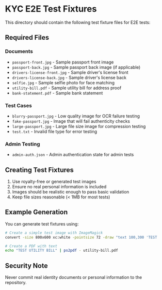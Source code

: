 # KYC E2E Test Fixtures

This directory should contain the following test fixture files for E2E tests:

## Required Files

### Documents
- `passport-front.jpg` - Sample passport front image
- `passport-back.jpg` - Sample passport back image (if applicable)
- `drivers-license-front.jpg` - Sample driver's license front
- `drivers-license-back.jpg` - Sample driver's license back
- `selfie.jpg` - Sample selfie photo for face matching
- `utility-bill.pdf` - Sample utility bill for address proof
- `bank-statement.pdf` - Sample bank statement

### Test Cases
- `blurry-passport.jpg` - Low quality image for OCR failure testing
- `fake-passport.jpg` - Image that will fail authenticity checks
- `large-passport.jpg` - Large file size image for compression testing
- `test.txt` - Invalid file type for error testing

### Admin Testing
- `admin-auth.json` - Admin authentication state for admin tests

## Creating Test Fixtures

1. Use royalty-free or generated test images
2. Ensure no real personal information is included
3. Images should be realistic enough to pass basic validation
4. Keep file sizes reasonable (< 1MB for most tests)

## Example Generation

You can generate test fixtures using:

```bash
# Create a simple test image with ImageMagick
convert -size 800x600 xc:white -pointsize 72 -draw "text 100,300 'TEST PASSPORT'" passport-front.jpg

# Create a PDF with text
echo "TEST UTILITY BILL" | ps2pdf - utility-bill.pdf
```

## Security Note

Never commit real identity documents or personal information to the repository.